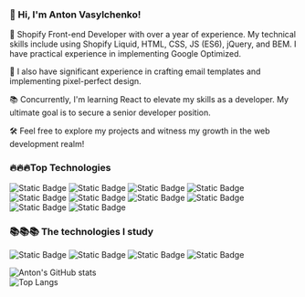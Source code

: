 ### 👋 Hi, I'm Anton Vasylchenko!

🚀 Shopify Front-end Developer with over a year of experience. My technical skills include using Shopify Liquid, HTML, CSS, JS (ES6), jQuery, and BEM. I have practical experience in implementing Google Optimized.

🎨 I also have significant experience in crafting email templates and implementing pixel-perfect design.

📚 Concurrently, I'm learning React to elevate my skills as a developer. My ultimate goal is to secure a senior developer position.

🛠️ Feel free to explore my projects and witness my growth in the web development realm!

### 🔥🔥🔥Top Technologies
![Static Badge](https://img.shields.io/badge/HTML--000?style=social&logo=html5)
![Static Badge](https://img.shields.io/badge/CSS3--000?style=social&logo=css3)
![Static Badge](https://img.shields.io/badge/JS--8A2BE2?style=social&logo=javascript&logoColor=yellow)
![Static Badge](https://img.shields.io/badge/shopify--8A2BE2?style=social&logo=shopify&logoColor=green)
![Static Badge](https://img.shields.io/badge/Liquid--8A2BE2?style=social&logo=shopify&logoColor=green)
![Static Badge](https://img.shields.io/badge/sass--8A2BE2?style=social&logo=sass&logoColor=black)
![Static Badge](https://img.shields.io/badge/jquery--8A2BE2?style=social&logo=jquery&logoColor=black)
![Static Badge](https://img.shields.io/badge/BEM--8A2BE2?style=social&logo=bem&logoColor=black)
![Static Badge](https://img.shields.io/badge/Git--8A2BE2?style=social&logo=git&logoColor=black)
![Static Badge](https://img.shields.io/badge/Google%20Search%20Console--8A2BE2?style=social&logo=googlesearchconsole&logoColor=black)

### 📚📚📚 The technologies I study
![Static Badge](https://img.shields.io/badge/react--8A2BE2?style=social&logo=react&logoColor=black)
![Static Badge](https://img.shields.io/badge/typescript--8A2BE2?style=social&logo=typescript&logoColor=black)
![Static Badge](https://img.shields.io/badge/remix--8A2BE2?style=social&logo=remix&logoColor=black)
![Static Badge](https://img.shields.io/badge/graphql--8A2BE2?style=social&logo=graphql&logoColor=black)


![Anton's GitHub stats](https://github-readme-stats.vercel.app/api?username=AntonVasylchenko&show_icons=true&theme=transparent)
<br>
![Top Langs](https://github-readme-stats.vercel.app/api/top-langs/?username=AntonVasylchenko&layout=compact)






